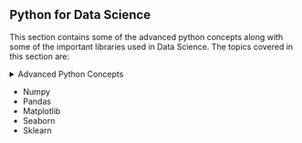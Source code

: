 ## Python for Data Science

This section contains some of the advanced python concepts along with some of the important libraries used in Data Science. The topics covered in this section are:

<details>
    <summary> Advanced Python Concepts </summary>
    
  - Functional Programming in Python
  - Python Decorators
  - Python Generators
  - Python Iterators
  - Python Context Managers
  - Python Regular Expressions
  - Advanced OOP in Python
  - Python Multithreading
  - Python Multiprocessing
  - Python Networking
  - Python Database Programming
  - Testing in Python
  
</details>

- Numpy
- Pandas
- Matplotlib
- Seaborn
- Sklearn
